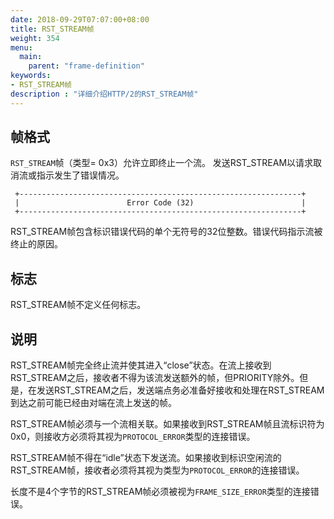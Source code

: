 ```yaml
---
date: 2018-09-29T07:07:00+08:00
title: RST_STREAM帧
weight: 354
menu:
  main:
    parent: "frame-definition"
keywords:
- RST_STREAM帧
description : "详细介绍HTTP/2的RST_STREAM帧"
---
```



## 帧格式

`RST_STREAM`帧（类型= 0x3）允许立即终止一个流。 发送RST_STREAM以请求取消流或指示发生了错误情况。

```
 +---------------------------------------------------------------+
 |                        Error Code (32)                        |
 +---------------------------------------------------------------+
```

RST_STREAM帧包含标识错误代码的单个无符号的32位整数。错误代码指示流被终止的原因。 

## 标志

RST_STREAM帧不定义任何标志。

## 说明

RST_STREAM帧完全终止流并使其进入“close”状态。在流上接收到RST_STREAM之后，接收者不得为该流发送额外的帧，但PRIORITY除外。但是，在发送RST_STREAM之后，发送端点务必准备好接收和处理在RST_STREAM到达之前可能已经由对端在流上发送的帧。

RST_STREAM帧必须与一个流相关联。如果接收到RST_STREAM帧且流标识符为0x0，则接收方必须将其视为`PROTOCOL_ERROR`类型的连接错误。

RST_STREAM帧不得在“idle”状态下发送流。如果接收到标识空闲流的RST_STREAM帧，接收者必须将其视为类型为`PROTOCOL_ERROR`的连接错误。

长度不是4个字节的RST_STREAM帧必须被视为`FRAME_SIZE_ERROR`类型的连接错误。